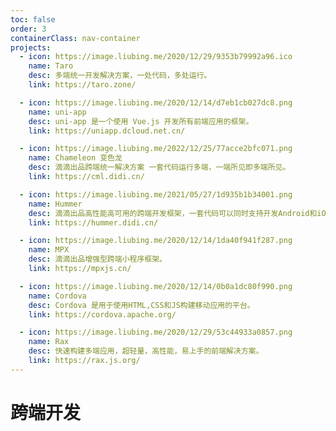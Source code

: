 ```yaml
---
toc: false
order: 3
containerClass: nav-container
projects:
  - icon: https://image.liubing.me/2020/12/29/9353b79992a96.ico
    name: Taro
    desc: 多端统一开发解决方案，一处代码，多处运行。
    link: https://taro.zone/

  - icon: https://image.liubing.me/2020/12/14/d7eb1cb027dc8.png
    name: uni-app
    desc: uni-app 是一个使用 Vue.js 开发所有前端应用的框架。
    link: https://uniapp.dcloud.net.cn/

  - icon: https://image.liubing.me/2022/12/25/77acce2bfc071.png
    name: Chameleon 变色龙
    desc: 滴滴出品跨端统一解决方案 一套代码运行多端，一端所见即多端所见。
    link: https://cml.didi.cn/

  - icon: https://image.liubing.me/2021/05/27/1d935b1b34001.png
    name: Hummer
    desc: 滴滴出品高性能高可用的跨端开发框架，一套代码可以同时支持开发Android和iOS应用。
    link: https://hummer.didi.cn/

  - icon: https://image.liubing.me/2020/12/14/1da40f941f287.png
    name: MPX
    desc: 滴滴出品增强型跨端小程序框架。
    link: https://mpxjs.cn/

  - icon: https://image.liubing.me/2020/12/14/0b0a1dc80f990.png
    name: Cordova
    desc: Cordova 是用于使用HTML,CSS和JS构建移动应用的平台。
    link: https://cordova.apache.org/

  - icon: https://image.liubing.me/2020/12/29/53c44933a0857.png
    name: Rax
    desc: 快速构建多端应用，超轻量，高性能，易上手的前端解决方案。
    link: https://rax.js.org/
---
```


# 跨端开发

<ProjectPanel />

